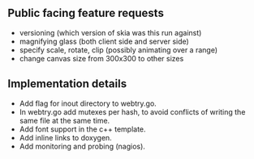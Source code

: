 Public facing feature requests
------------------------------
 - versioning (which version of skia was this run against)
 - magnifying glass (both client side and server side)
 - specify scale, rotate, clip (possibly animating over a range)
 - change canvas size from 300x300 to other sizes


Implementation details
----------------------
 - Add flag for inout directory to webtry.go.
 - In webtry.go add mutexes per hash, to avoid conflicts of writing the same file at the same time.
 - Add font support in the c++ template.
 - Add inline links to doxygen.
 - Add monitoring and probing (nagios).
